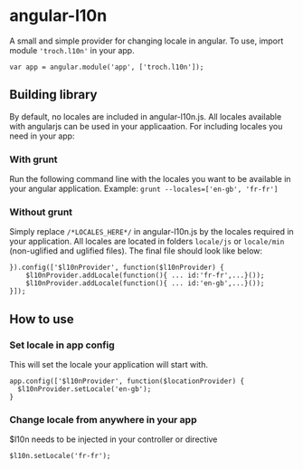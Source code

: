 angular-l10n
============

A small and simple provider for changing locale in angular.
To use, import module `'troch.l10n'` in your app.

    var app = angular.module('app', ['troch.l10n']);

Building library
----------------
By default, no locales are included in angular-l10n.js. All locales available with angularjs can be used in your applicaation. For including locales you need in your app:

### With grunt
Run the following command line with the locales you want to be available in your angular application. Example:
`grunt --locales=['en-gb', 'fr-fr']`

### Without grunt
Simply replace `/*LOCALES_HERE*/` in angular-l10n.js by the locales required in your application. All locales are located in folders `locale/js` or `locale/min` (non-uglified and uglified files). The final file should look like below:

    }).config(['$l10nProvider', function($l10nProvider) {
        $l10nProvider.addLocale(function(){ ... id:'fr-fr',...}());
        $l10nProvider.addLocale(function(){ ... id:'en-gb',...}());
    }]);

How to use
----------
### Set locale in app config
This will set the locale your application will start with.

    app.config(['$l10nProvider', function($locationProvider) {
      $l10nProvider.setLocale('en-gb');
    }

### Change locale from anywhere in your app
$l10n needs to be injected in your controller or directive

    $l10n.setLocale('fr-fr');
